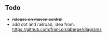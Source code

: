 ## Todo

- <strike>release on maven central</strike>
- add dot and railroad, idea from: https://github.com/francoislaberge/diagrams
